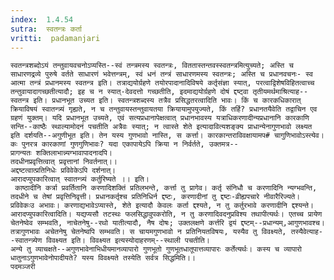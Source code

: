 ```yaml
---
index:  1.4.54
sutra:  स्वतन्त्रः कर्ता
vritti:  padamanjari
---
```


	स्वतन्त्रशब्दोऽयं तन्तुवायवचनोऽप्यस्ति--स्वं तन्त्रमस्य स्वतन्त्रः, विततास्तन्तवस्स्वतन्त्रमित्युच्यते; अस्ति च साधारणद्रव्ये पुरुषे वर्तते साधारणं भवेत्तन्त्रम्, स्वं धनं तन्त्रं साधारणमस्य स्वतन्त्रः; अस्ति च प्रधानवचनः- स्व आत्मा तन्त्रं प्रधानमस्य स्वतन्त्र इति। तत्राद्ययोर्ग्रहणे तयोरपादानादिविषये कर्तृसंज्ञा स्यात्, परत्वाद्विशेषविहितत्वाच्च तन्तुवायादागच्छतीत्यादौ; इह च न स्यात्-देवदत्तो गच्छतीति, इदमाद्ययोर्ग्रहणे दोषं द्दष्ट्वा तृतीयमर्थमाश्रित्याह--स्वतन्त्र इति। प्रधानभूत उच्यत इति। स्वतन्त्रशब्दस्य तत्रैव प्रसिद्धतरत्वादिति भावः। किं च कारकधिकारात् क्रियाविषयं स्वातन्त्र्यं गृह्यते, न च तन्तुवायस्तन्तुवायतया क्रियायामुपयुज्यते, किं तर्हि? प्रधानतयैवेति तद्वाचिन एव ग्रहणं युक्तम्। यदि प्रधानभूत उच्यते, एवं सत्यप्रधानापेक्षत्वात् प्रधानभावस्य यत्राधिकरणादीन्यप्रधानानि कारकाणि सन्ति--काष्ठैः स्थाल्यामोदनं पचतीति अत्रैवः स्यात्; न त्वास्ते शेते इत्यादावित्यशङ्क्य प्राधान्येनागुणभावो लक्ष्यत इति दर्शयति--अगुणीभूत इति। तेन यस्य गुणभावो नास्ति, स कर्त्ता। कारकान्तराविवक्षायामप# चागुणिभावोऽस्त्येव। कः पुनरत्र कारकाणां गुणगुणिभावः? यदा एकापायेऽपि क्रिया न निर्वर्तते, उक्तमत्र--
	प्रागन्यतः शक्तिलाभान्न्यग्भावापादनादपि।
	तदधीनप्रवृत्तित्वात् प्रवृत्तानां निवर्तनात्।।
	अद्दष्टत्वात्प्रतिनिधेः प्रविवेकेऽपि दर्शनात्।
	आरादप्युपकारित्वात् स्वातन्त्र्यं कर्तुरिष्यते ।। इति।
     काष्ठादीनि कर्त्रा प्रवर्तितानि करणादिशक्तिं प्रतिलभन्ते, कर्त्ता तु प्रागेव। कर्तृ संनिधौ च करणादिनि न्यग्भवन्ति, तदधीने च तेषां प्रवृत्तिनिवृत्ती। प्रधानकर्तृश्च प्रतिनिधिर्न द्दष्टः, करणादीनां तु द्दष्टः-व्रीह्यपचारे नीवारैरिज्यते। प्रविवेकःउ अभावः। करणाद्यभावेऽप्यास्ते, शेते इत्यादौ केवलः कर्ता द्दश्यते, न तु कर्तुरभावे करणादीनि द्दश्यन्ते।
	आरादप्युपकारित्वादिति। यद्यप्यसौ तटस्थः फलसिद्धावुपकरोति, न तु करणादिवदनुप्रविश्य तथापीत्यर्थः। एतच्च प्रायेण चेतनेष्वेव सम्भवति, नाचेतनेषु--रथो यातीत्यादौ, नैष दोषः; उक्तलक्षणे कर्त्तरि द्वयं द्दष्टम्--प्रधान्यम्,आगुणभावश्च। तत्रागुणभावः अचेतनेषु चेतनेष्वपि सम्भवति। स चायमगुणभावो न प्रतिनियतविषयः, यस्यैव तु विवक्ष्यते, तस्यैवेत्याह--स्वातन्त्र्येण विवक्ष्यत इति। विवक्ष्यत इत्यस्योदाहरणम्--स्थाली पचतीति।
	अन्ये तु व्याचक्षते--अगुणभावेनाभिधीयमानव्यापारो गुणभूतो गुणभूतधातूपात्तव्यापारः कर्तेत्यर्थः। कस्य च व्यापारो धातुनाऽगुणभावेनोपादीयते? यस्य विवक्ष्यते तस्येति सर्वत्र सिद्धमिति।।
	पदमञ्जरी
